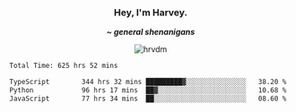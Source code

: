 <div align="center">
    <h3> Hey, I'm Harvey.</h3>
    <p><i><b>~ general shenanigans</b></i></p>
</div>

<p align="center">  <img src="https://komarev.com/ghpvc/?username=hrvdm&label=Views&color=252733&style=for-the-badge" alt="hrvdm" /> </p>

<!--START_SECTION:waka-->

```txt
Total Time: 625 hrs 52 mins

TypeScript        344 hrs 32 mins █████████▓░░░░░░░░░░░░░░░   38.20 %
Python            96 hrs 17 mins  ██▓░░░░░░░░░░░░░░░░░░░░░░   10.68 %
JavaScript        77 hrs 34 mins  ██░░░░░░░░░░░░░░░░░░░░░░░   08.60 %
```

<!--END_SECTION:waka-->
